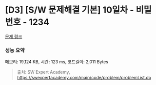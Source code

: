 # [D3] [S/W 문제해결 기본] 10일차 - 비밀번호 - 1234 

[문제 링크](https://swexpertacademy.com/main/code/problem/problemDetail.do?contestProbId=AV14_DEKAJcCFAYD) 

### 성능 요약

메모리: 19,124 KB, 시간: 123 ms, 코드길이: 2,011 Bytes



> 출처: SW Expert Academy, https://swexpertacademy.com/main/code/problem/problemList.do